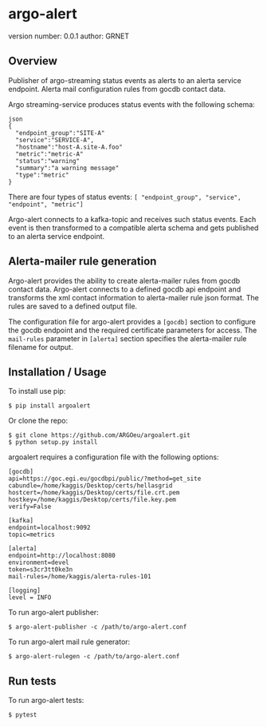 argo-alert
===============================

version number: 0.0.1
author: GRNET

Overview
--------

Publisher of argo-streaming status events as alerts to an alerta service endpoint.
Alerta mail configuration rules from gocdb contact data.

Argo streaming-service produces status events with the following schema:
```
json
{
  "endpoint_group":"SITE-A"
  "service":"SERVICE-A",
  "hostname":"host-A.site-A.foo"
  "metric":"metric-A"
  "status":"warning"
  "summary":"a warning message"
  "type":"metric"
}
```

There are four types of status events: `[ "endpoint_group", "service", "endpoint", "metric"]`

Argo-alert connects to a kafka-topic and receives such status events. Each event is
then transformed to a compatible alerta schema and gets published to an alerta service endpoint.

Alerta-mailer rule generation
---------------------------
Argo-alert provides the ability to create alerta-mailer rules from gocdb contact data. Argo-alert
connects to a defined gocdb api endpoint and transforms the xml contact information to alerta-mailer
rule json format. The rules are saved to a defined output file. 

The configuration file for argo-alert provides a `[gocdb]` section to configure the gocdb endpoint
and the required certificate parameters for access. The `mail-rules` parameter in `[alerta]` section 
specifies the alerta-mailer rule filename for output.  


Installation / Usage
--------------------

To install use pip:

    $ pip install argoalert


Or clone the repo:

    $ git clone https://github.com/ARGOeu/argoalert.git
    $ python setup.py install


argoalert requires a configuration file with the following options:
```
[gocdb]
api=https://goc.egi.eu/gocdbpi/public/?method=get_site
cabundle=/home/kaggis/Desktop/certs/hellasgrid
hostcert=/home/kaggis/Desktop/certs/file.crt.pem
hostkey=/home/kaggis/Desktop/certs/file.key.pem
verify=False

[kafka]
endpoint=localhost:9092
topic=metrics

[alerta]
endpoint=http://localhost:8080
environment=devel
token=s3cr3tt0ke3n
mail-rules=/home/kaggis/alerta-rules-101

[logging]
level = INFO

```

To run argo-alert publisher:

    $ argo-alert-publisher -c /path/to/argo-alert.conf

To run argo-alert mail rule generator:
    
    $ argo-alert-rulegen -c /path/to/argo-alert.conf

Run tests
---------

To run argo-alert tests:

    $ pytest

